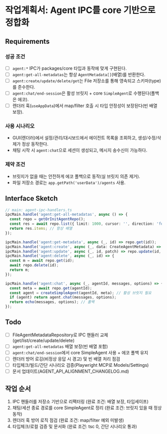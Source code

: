 # 작업계획서: Agent IPC를 core 기반으로 정합화

## Requirements

### 성공 조건

- [ ] `agent:*` IPC가 packages/core 타입과 동작에 맞게 구현된다.
- [ ] `agent:get-all-metadatas`는 항상 `AgentMetadata[]`(배열)를 반환한다.
- [ ] `agent:create/update/delete/get`는 File 저장소를 통해 영속되고 스키마(type)를 준수한다.
- [ ] `agent:chat/end-session`은 활성 브릿지 + core `SimpleAgent`로 수행된다(폴백은 에코).
- [ ] 렌더러 훅(`useAppData`)에서 map/filter 호출 시 타입 안정성이 보장된다(빈 배열 보장).

### 사용 시나리오

- GUI(렌더러)에서 설정/관리/대시보드에서 에이전트 목록을 조회하고, 생성/수정/삭제가 정상 동작한다.
- 채팅 시작 시 `agent:chat`으로 세션이 생성되고, 메시지 송수신이 가능하다.

### 제약 조건

- 브릿지가 없을 때는 안전하게 에코 폴백으로 동작(실 브릿지 의존 제거).
- 파일 저장소 경로는 `app.getPath('userData')/agents` 사용.

## Interface Sketch

```ts
// main: agent-ipc-handlers.ts
ipcMain.handle('agent:get-all-metadatas', async () => {
  const repo = getOrInitAgentRepo();
  const res = await repo.list({ limit: 1000, cursor: '', direction: 'forward' });
  return res.items; // 항상 배열
});

ipcMain.handle('agent:get-metadata', async (_, id) => repo.get(id));
ipcMain.handle('agent:create', async (_, data: CreateAgentMetadata) => repo.create(data));
ipcMain.handle('agent:update', async (_, id, patch) => repo.update(id, patch));
ipcMain.handle('agent:delete', async (_, id) => {
  const m = await repo.get(id);
  await repo.delete(id);
  return m;
});

ipcMain.handle('agent:chat', async (_, agentId, messages, options) => {
  const meta = await repo.get(agentId);
  const agent = createSimpleAgent(agentId, meta); // 활성 브릿지 필요
  if (agent) return agent.chat(messages, options);
  return echo(messages, options); // 폴백
});
```

## Todo

- [ ] FileAgentMetadataRepository로 IPC 핸들러 교체(get/list/create/update/delete)
- [ ] `agent:get-all-metadatas` 배열 보장(빈 배열 포함)
- [ ] `agent:chat/end-session`에서 core SimpleAgent 사용 + 에코 폴백 유지
- [ ] 렌더러 방어 로깅(비정상 응답 시 경고) 및 빈 배열 처리 점검
- [ ] 타입체크/빌드/간단 시나리오 검증(Playwright MCP로 Models/Settings)
- [ ] 문서 업데이트(AGENT_API_ALIGNMENT_CHANGELOG.md)

## 작업 순서

1. IPC 핸들러를 저장소 기반으로 리팩터링 (완료 조건: 배열 보장, 타입세이프)
2. 채팅/세션 종료 경로를 core SimpleAgent로 정리 (완료 조건: 브릿지 있을 때 정상 동작)
3. 렌더러 훅 방어 로직 점검 (완료 조건: map/filter 예외 미발생)
4. 타입체크/로컬 검증 및 문서화 (완료 조건: tsc 0, 간단 시나리오 통과)
